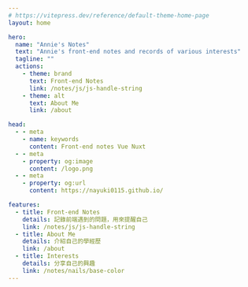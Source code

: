 ```yaml
---
# https://vitepress.dev/reference/default-theme-home-page
layout: home

hero:
  name: "Annie's Notes"
  text: "Annie's front-end notes and records of various interests"
  tagline: ""
  actions:
    - theme: brand
      text: Front-end Notes
      link: /notes/js/js-handle-string
    - theme: alt
      text: About Me
      link: /about

head:
  - - meta
    - name: keywords
      content: Front-end notes Vue Nuxt
  - - meta
    - property: og:image
      content: /logo.png
  - - meta
    - property: og:url
      content: https://nayuki0115.github.io/

features:
  - title: Front-end Notes
    details: 記錄前端遇到的問題，用來提醒自己
    link: /notes/js/js-handle-string
  - title: About Me
    details: 介紹自己的學經歷
    link: /about
  - title: Interests
    details: 分享自己的興趣
    link: /notes/nails/base-color
---
```


